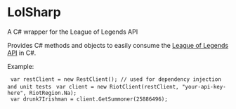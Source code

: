 # LolSharp
A C# wrapper for the League of Legends API

Provides C# methods and objects to easily consume the [League of Legends API](https://developer.riotgames.com) in C#. 

Example:

` var restClient = new RestClient(); // used for dependency injection and unit tests`
` var client = new RiotClient(restClient, "your-api-key-here", RiotRegion.Na);`  
` var drunk7Irishman = client.GetSummoner(25886496);`
